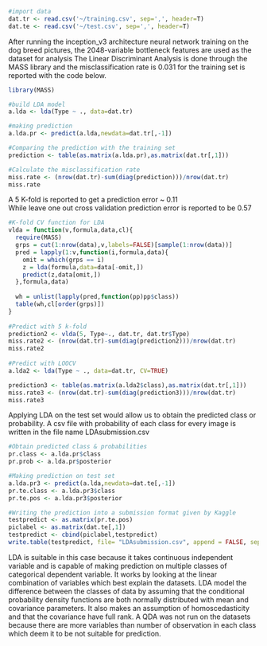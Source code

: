 

```R
#import data
dat.tr <- read.csv('~/training.csv', sep=',', header=T)
dat.te <- read.csv('~/test.csv', sep=',', header=T)

```

After running the inception_v3 architecture neural network training on the dog breed pictures, the 2048-variable bottleneck features are used as the dataset for analysis
The Linear Discriminant Analysis is done through the MASS library and the misclassification rate is 0.031 for the training set is reported with the code below.



```R
library(MASS)

#build LDA model
a.lda <- lda(Type ~ ., data=dat.tr)

#making prediction
a.lda.pr <- predict(a.lda,newdata=dat.tr[,-1])

#Comparing the prediction with the training set
prediction <- table(as.matrix(a.lda.pr),as.matrix(dat.tr[,1]))

#Calculate the misclassification rate
miss.rate <- (nrow(dat.tr)-sum(diag(prediction)))/nrow(dat.tr)
miss.rate
```

A 5 K-fold is reported to get a prediction error ~ 0.11  
While leave one out cross validation prediction error is reported to be 0.57


```R
#K-fold CV function for LDA
vlda = function(v,formula,data,cl){
  require(MASS)
  grps = cut(1:nrow(data),v,labels=FALSE)[sample(1:nrow(data))]
  pred = lapply(1:v,function(i,formula,data){
    omit = which(grps == i)
    z = lda(formula,data=data[-omit,])
    predict(z,data[omit,])
  },formula,data)
  
  wh = unlist(lapply(pred,function(pp)pp$class))
  table(wh,cl[order(grps)])
}
                     
#Predict with 5 k-fold
prediction2 <- vlda(5, Type~., dat.tr, dat.tr$Type)
miss.rate2 <- (nrow(dat.tr)-sum(diag(prediction2)))/nrow(dat.tr)
miss.rate2
                     
#Predict with LOOCV  
a.lda2 <- lda(Type ~ ., data=dat.tr, CV=TRUE)

prediction3 <- table(as.matrix(a.lda2$class),as.matrix(dat.tr[,1]))
miss.rate3 <- (nrow(dat.tr)-sum(diag(prediction3)))/nrow(dat.tr)
miss.rate3

```

Applying LDA on the test set would allow us to obtain the predicted class or probability.
A csv file with probability of each class for every image is written in the file name LDAsubmission.csv


```R
#Obtain predicted class & probabilities
pr.class <- a.lda.pr$class
pr.prob <- a.lda.pr$posterior

#Making prediction on test set
a.lda.pr3 <- predict(a.lda,newdata=dat.te[,-1])
pr.te.class <- a.lda.pr3$class
pr.te.pos <- a.lda.pr3$posterior

#Writing the prediction into a submission format given by Kaggle
testpredict <- as.matrix(pr.te.pos)
piclabel <- as.matrix(dat.te[,1])
testpredict <- cbind(piclabel,testpredict)
write.table(testpredict, file= "LDAsubmission.csv", append = FALSE, sep = ",", row.names=FALSE,col.names = TRUE)


```

LDA is suitable in this case because it takes continuous independent variable and is capable of making prediction on multiple classes of categorical dependent variable. It works by looking at the linear combination of variables which best explain the datasets. LDA model the difference between the classes of data by assuming that the conditional probability density functions are both normally distributed with mean and covariance parameters. It also makes an assumption of homoscedasticity and that the covariance have full rank. A QDA was not run on the datasets because there are more variables than number of observation in each class which deem it to be not suitable for prediction.
